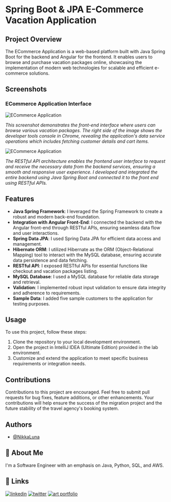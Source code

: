 # Spring Boot & JPA E-Commerce Vacation Application

## Project Overview

The ECommerce Application is a web-based platform built with Java Spring Boot for the backend and Angular for the frontend. It enables users to browse and purchase vacation packages online, showcasing the implementation of modern web technologies for scalable and efficient e-commerce solutions.

## Screenshots

### ECommerce Application Interface

![ECommerce Application](https://github.com/NikkaLuna/ECommerceApplication_SpringBoot_JPA_Angular_Hibernate/blob/master/UI%20%231.png)

*This screenshot demonstrates the front-end interface where users can browse various vacation packages.  The right side of the image shows the developer tools console in Chrome, revealing the application's data service operations which includes fetching customer details and cart items.*


![ECommerce Application](https://github.com/NikkaLuna/ECommerceApplication_SpringBoot_JPA_Angular_Hibernate/blob/master/UI%20%232.png)

*The RESTful API architecture enables the frontend user interface to request and receive the necessary data from the backend services, ensuring a smooth and responsive user experience.  I developed and integrated the entire backend using Java Spring Boot and connected it to the front end using RESTful APIs.*


## Features

- **Java Spring Framework**: I leveraged the Spring Framework to create a robust and modern back-end foundation.
- **Integration with Angular Front-End**: I connected the backend with the Angular front-end through RESTful APIs, ensuring seamless data flow and user interactions.
- **Spring Data JPA**: I used Spring Data JPA for efficient data access and management.
- **Hibernate ORM**: I utilized Hibernate as the ORM (Object-Relational Mapping) tool to interact with the MySQL database, ensuring accurate data persistence and data fetching.
- **RESTful API**: I exposed RESTful APIs for essential functions like checkout and vacation packages listing.
- **MySQL Database**: I used a MySQL database for reliable data storage and retrieval.
- **Validation**: I implemented robust input validation to ensure data integrity and adherence to requirements.
- **Sample Data**: I added five sample customers to the application for testing purposes.

## Usage

To use this project, follow these steps:

1. Clone the repository to your local development environment.
2. Open the project in IntelliJ IDEA (Ultimate Edition) provided in the lab environment.
3. Customize and extend the application to meet specific business requirements or integration needs.

## Contributions

Contributions to this project are encouraged. Feel free to submit pull requests for bug fixes, feature additions, or other enhancements. Your contributions will help ensure the success of the migration project and the future stability of the travel agency's booking system.


## Authors

- [@NikkaLuna](https://github.com/NikkaLuna)


## 🚀 About Me
I'm a Software Engineer with an emphasis on Java, Python, SQL, and AWS.  


## 🔗 Links
[![linkedin](https://img.shields.io/badge/linkedin-0A66C2?style=for-the-badge&logo=linkedin&logoColor=white)](https://www.linkedin.com/in/andrea-hayes-msml/)
[![twitter](https://img.shields.io/badge/twitter-1DA1F2?style=for-the-badge&logo=twitter&logoColor=white)](https://twitter.com/AHayes_Ninja_)
[![art portfolio](https://img.shields.io/badge/my_art-888?style=for-the-badge&logo=ko-fi&logoColor=white)](https://andreachristinehayes.wixsite.com/andreahayesart/)
